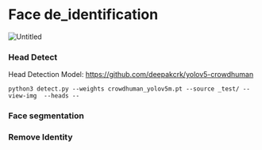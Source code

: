 # Face de_identification
![Untitled](https://github.com/HyunjungKim323/face-de_identification/assets/119280993/5bc31604-1def-4594-bbb3-14f00a9f322d)

### Head Detect
Head Detection Model: https://github.com/deepakcrk/yolov5-crowdhuman
  
    python3 detect.py --weights crowdhuman_yolov5m.pt --source _test/ --view-img  --heads --
    

  
  
  
### Face segmentation


### Remove Identity
